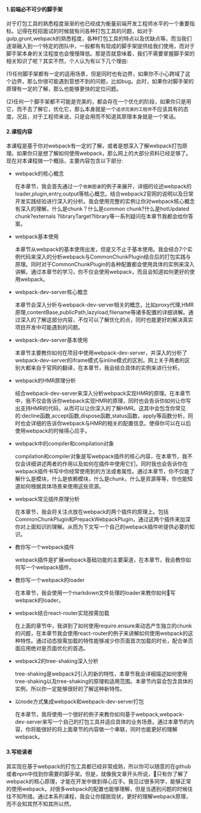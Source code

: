 #### 1.前端必不可少的脚手架

对于打包工具的熟悉程度渐渐的也已经成为衡量前端开发工程师水平的一个重要指标。记得在校招面试的时候就有问各种打包工具的问题，如对于gulp,grunt,webpack的熟悉程度，各种打包工具的特点以及优缺点等。而当我们逐渐融入到一个特定的团队中，一般都有有现成的脚手架提供给我们使用，而对于脚手架本身的关注程度也会慢慢降低。那是否就意味着，我们不需要掌握脚手架的相关知识了呢？其实不然，个人认为有以下几个理由:

(1)任何脚手架都有一定的适用场景，但是同时也有边界，如果你不小心跨域了这个边界，那么你很可能遇到意想不到的问题，比如bug。此时，如果你对脚手架的原理有一定的了解，那么也能够更快的定位问题。

(2)任何一个脚手架都不可能是完美的，都会存在一个优化的阶段，如果你只是用它，而不去了解它，优化它，那么本身就是一个`追求完美的工程师`不应该具有的态度。况且，对于工程师来说，只是会用而不知道其原理本身就是一个笑话。

#### 2.课程内容
本课程是基于你对webpack有一定的了解，或者是想深入了解webpack打包原理。如果你只是想了解如何使用webpack，那么网上的大部分资料已经足够了。现在对本课程做一个概括，主要内容包含以下部分:
- webpack的核心概念

   在本章节，我会首先通过一个`依赖图谱`的例子来展开，详细的论述webpack的loader,plugin,entry,output等核心概念。结合webpack2官网的说明以及日常开发实践经验进行深入的分析。我会使用完整的实例让你对webpack核心概念有深入的理解，什么是chunk？什么是common chunk?什么是hotUpdated chunk?externals ?libraryTarget?library等一系列疑问在本章节我都会给你答案。
- webpack基本使用

  本章节从webpack的基本使用出发，但是又不止于基本使用。我会结合7个实例代码来深入的分析webpack与CommonChunkPlugin结合后的打包实践与原理。同时对于CommonChunkPlugin的各种配置都会使用具体的实例来深入讲解。通过本章节的学习，你不仅会使用webpack，而且会知道如何更好的使用webpack。
- webpack-dev-server核心概念

   本章节会深入分析与webpack-dev-server相关的概念，比如proxy代理,HMR原理,contentBase,publicPath,lazyload,filename等诸多配置的详细讲解。通过深入的了解这部分内容，不仅可以了解优化的点，同时也能更好的解决真实项目开发中可能遇到的问题。
- webpack-dev-server基本使用

   本章节主要教你如何在项目中使用webpack-dev-server，并深入的分析了webpack-dev-server的iframe模式与inline模式的区别。网上关于两者的区别大都来自于官网的翻译，在本章节，我会结合具体的实例来进行分析。
- webpack的HMR原理分析

  结合webpack-dev-server来深入分析webpack实现HMR的原理。在本章节中，我不仅会告诉你webpack实现HMR的原理，同时也会告诉你如何让你写出支持HMR的代码，从而可以让你深入的了解HMR。这其中会包含你常见的:decline函数,accept函数,dispose函数,status函数，apply等函数分析，同时也会详细的告诉你webpack与HMR的相关的配置信息。使得你可以在以后使用webpack的时候得心应手。
- webpack中的compiler和compilation对象
 
  compilation和compiler对象是写webpack插件的核心内容，在本章节，我不仅会详细讲述两者的作用以及如何在插件中使用它们，同时我也会告诉你在webpack插件书写中你经常使用到的方法或者属性。通过本章节，你不仅能了解什么是模块，什么是依赖模块，什么是chunk，什么是资源等等，你也能知道如何根据具体场景来使用这些资源。

- webpack常见插件原理分析
  
  在本章节，我会将关注点放在webpack的两个插件的原理上。包括CommonChunkPlugin和PrepackWebpackPlugin，通过这两个插件来加深你对上面知识的理解。从而为下文写一个自己的webpack插件听提供必要的知识。

- 教你写一个webpack插件

  webpack插件是扩展webpack基础功能的主要渠道，在本章节，我会教你如何写一个webpack插件。

- 教你写一个webpack的loader
 
  在本章节，我会使用一个markdown文件处理的loader来教你如何写webpack的loader。

- webpack结合react-router实现按需加载
 
   在上面的章节中，我讲到了如何使用require.ensure来动态产生独立的chunk的问题，在本章节我会使用react-router的例子来讲解如何使用webpack的这种特性。通过动态按需加载的特性能够减少你页面首次加载的时长，配合单页面应用绝对是页面优化的首选。

- webpack2的tree-shaking深入分析

  tree-shaking是webpack2引入的新的特性，本章节我会详细描述如何使用tree-shaking以及tree-shaking的原理和适用范围。本章节内容会包含具体的实例，所以你一定能够很好的了解这种新特性。

- 以node方式集成webpack和webpack-dev-server打包
  
  在本章节，我将使用一个很好的例子来教你如何基于webpack,webpack-dev-server来写一个自己的打包工具并适应具体的业务场景。通过本章节的内容，你将能很好的将上面章节的内容做一个串联，同时也能更好的理解webpack。

#### 3.写给读者
 其实现在基于webpack的打包工具都已经非常成熟，所以你可以随意的在github或者npm中找到你需要的脚手架。但是，就像我文章开头所说，只有你了解了webpack的核心原理，才能在开发中做到得心应手。我见过很多同学，能够正常的使用webpack，对很多webpack的配置也能够理解，但是当遇到问题的时候往往不知所措。通过本系列课程，我会让你摆脱现状，更好的理解webpack原理，而不会知其然不知其所以然。
